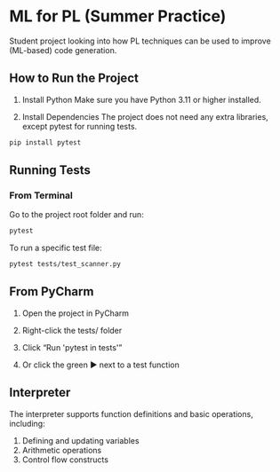 # ML for PL (Summer Practice)

Student project looking into how PL techniques can be used
to improve (ML-based) code generation.

## How to Run the Project
1. Install Python
Make sure you have Python 3.11 or higher installed.

2. Install Dependencies
The project does not need any extra libraries, except pytest for running tests.

```bash
pip install pytest
```

## Running Tests
### From Terminal

Go to the project root folder and run:

```bash
pytest
```

To run a specific test file:

```bash
pytest tests/test_scanner.py
```

## From PyCharm

1. Open the project in PyCharm

2. Right-click the tests/ folder

3. Click “Run 'pytest in tests'”

4. Or click the green ▶ next to a test function

## Interpreter
The interpreter supports function definitions and basic operations, including:
1. Defining and updating variables
2. Arithmetic operations
3. Control flow constructs
